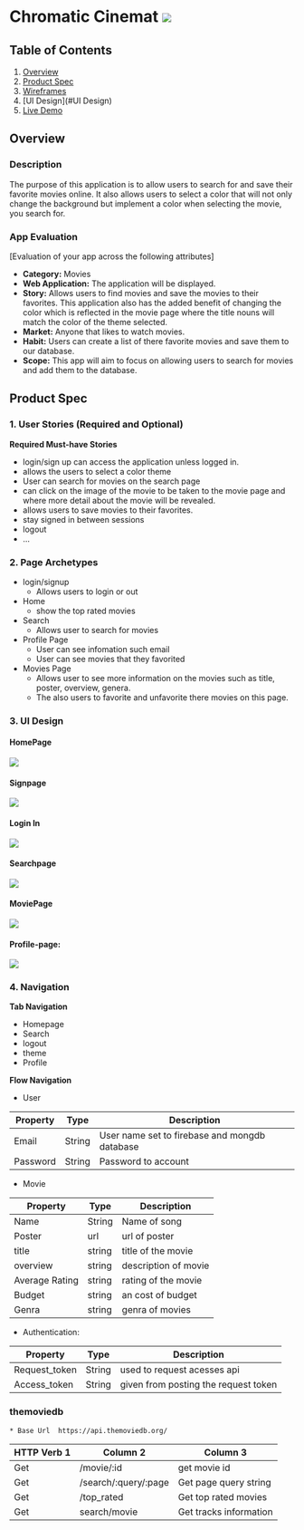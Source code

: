 # Chromatic Cinemat ![](https://i.imgur.com/6s0gSsl.jpg)


## Table of Contents
1. [Overview](#Overview)
1. [Product Spec](#Product-Spec)
1. [Wireframes](#Wireframes)
2. [UI Design](#UI Design)
3. [Live Demo](#LiveDemo)

## Overview
### Description
The purpose of this application is to allow users to search for and save their favorite movies online. It also allows users to select a color that will not only change the background but implement a color when selecting the movie, you search for. 


### App Evaluation
[Evaluation of your app across the following attributes]
- **Category:** Movies
- **Web Application:** The application will be displayed.
- **Story:** Allows users to find movies and save the movies to their favorites. This application also has the added benefit of changing the color which is reflected in the movie page where the title nouns will match the color of the theme selected. 
- **Market:** Anyone that likes to watch movies. 
- **Habit:** Users can create a list of there favorite movies and save them to our database.  
- **Scope:** This app will aim to focus on allowing users to search for movies and add them to the database. 


## Product Spec

### 1. User Stories (Required and Optional)
**Required Must-have Stories**
* login/sign up can access the application unless logged in. 
* allows the users to select a color theme 
* User can search for movies on the search page
* can click on the image of the movie to be taken to the movie page and where more detail about the movie will be revealed.
* allows users to save movies to their favorites.
* stay signed in between sessions
* logout
* ...

### 2. Page Archetypes

* login/signup 
    * Allows users to login or out
* Home
    * show the top rated movies
* Search
    * Allows user to search for movies
* Profile Page
    * User can see infomation such email
    * User can see movies that they favorited
* Movies Page
    * Allows user to see more information on the movies such as title, poster, overview, genera​.
    * The also users to favorite and unfavorite there movies on this page.

### 3. UI Design
#### HomePage
![](https://i.imgur.com/0euezXC.jpg)

#### Signpage
![](https://i.imgur.com/c2qBtFj.jpg)


#### Login In
![](https://i.imgur.com/WOpef1d.jpg)

#### Searchpage
![](https://i.imgur.com/rcAb4Ut.jpg)


#### MoviePage
![](https://i.imgur.com/TE6tkea.jpg)


#### Profile-page:
![](https://i.imgur.com/LjaHvMs.jpg)



### 4. Navigation

**Tab Navigation**

* Homepage
* Search
* logout
* theme
* Profile

**Flow Navigation** 

* User

| Property | Type | Description |
| -------- | -------- | -------- |
| Email | String | User name set to firebase and mongdb database |
| Password | String | Password to account |

* Movie

| Property | Type | Description |
| -------- | -------- | -------- |
| Name | String | Name of song |
| Poster | url | url of poster |
| title | string | title of the movie  |
| overview | string | description of movie |
|  Average Rating| string | rating of the movie |
| Budget | string | an cost of budget |
| Genra | string | genra of movies |


* Authentication:

| Property | Type | Description |
| -------- | -------- | -------- |
| Request_token | String | used to request acesses api |
| Access_token | String | given from posting the request token |

### themoviedb
    * Base Url  https://api.themoviedb.org/



| HTTP Verb  1 | Column 2 | Column 3 |
| -------- | -------- | -------- |
| Get | /movie/:id | get movie id |
| Get | /search/:query/:page | Get page query string |
| Get | /top_rated | Get top rated movies |
| Get | search/movie | Get tracks information |
